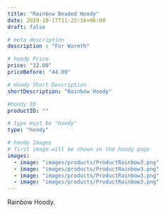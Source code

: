 ```yaml
---
title: "Rainbow Beaded Hoody"
date: 2019-10-17T11:22:16+06:00
draft: false

# meta description
description : "For Warmth"

# hoody Price
price: "32.00"
priceBefore: "44.00"

# Hoody Short Description
shortDescription: "Rainbow Hoody"

#hoody ID
productID: ""

# type must be "hoody"
type: "hoody"

# hoody Images
# first image will be shown in the hoody page
images:
  - image: "images/products/ProductRainbow3.png"
  - image: "images/products/ProductRainbow3.png"
  - image: "images/products/ProductRainbow3.png"
  - image: "images/products/ProductRainbow3.png"
---
```


Rainbow Hoody.
